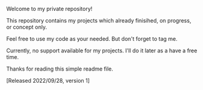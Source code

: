 Welcome to my private repository!

This repository contains my projects which already finisihed, on progress, or concept only.

Feel free to use my code as your needed. But don't forget to tag me.

Currently, no support available for my projects. I'll do it later as a have a free time.

Thanks for reading this simple readme file.

[Released 2022/09/28, version 1]
<!---
krisnaproject/krisnaproject is a ✨ special ✨ repository because its `README.md` (this file) appears on your GitHub profile.
You can click the Preview link to take a look at your changes.
--->
